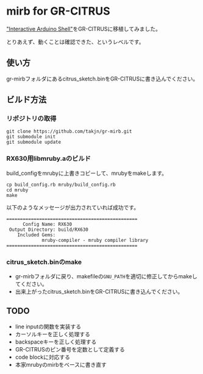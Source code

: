 # mirb for GR-CITRUS
["Interactive Arduino Shell"](https://github.com/bovi/ias/)をGR-CITRUSに移植してみました。

とりあえず、動くことは確認できた、というレベルです。

## 使い方
gr-mirbフォルダにあるcitrus_sketch.binをGR-CITRUSに書き込んでください。

## ビルド方法
### リポジトリの取得
```
git clone https://github.com/takjn/gr-mirb.git
git submodule init
git submodule update
```

### RX630用libmruby.aのビルド
build_configをmrubyに上書きコピーして、mrubyをmakeします。

```
cp build_config.rb mruby/build_config.rb
cd mruby
make
```

以下のようなメッセージが出力されていれば成功です。

```
================================================
      Config Name: RX630
 Output Directory: build/RX630
    Included Gems:
             mruby-compiler - mruby compiler library
================================================
```

### citrus_sketch.binのmake
- gr-mirbフォルダに戻り、makefileの``GNU_PATH``を適切に修正してからmakeしてください。
- 出来上がったcitrus_sketch.binをGR-CITRUSに書き込んでください。

## TODO
- line inputの関数を実装する
- カーソルキーを正しく処理する
- backspaceキーを正しく処理する
- GR-CITRUSのピン番号を定数として定義する
- code blockに対応する
- 本家mrubyのmirbをベースに書き直す
